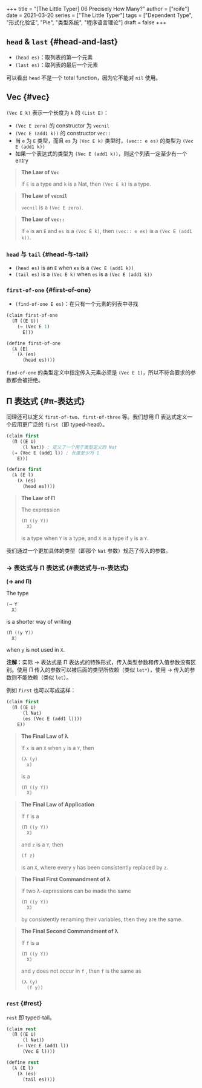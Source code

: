 +++
title = "[The Little Typer] 06 Precisely How Many?"
author = ["roife"]
date = 2021-03-20
series = ["The Little Typer"]
tags = ["Dependent Type", "形式化验证", "Pie", "类型系统", "程序语言理论"]
draft = false
+++

## `head` &amp; `last` {#head-and-last}

-   `(head es)`：取列表的第一个元素
-   `(last es)`：取列表的最后一个元素

可以看出 `head` 不是一个 total function，因为它不能对 `nil` 使用。


## Vec {#vec}

`(Vec E k)` 表示一个长度为 `k` 的 `(List E)`：

-   `(Vec E zero)` 的 constructor 为 `vecnil`
-   `(Vec E (add1 k))` 的 constructor `vec::`
-   当 `e` 为 `E` 类型，而且 `es` 为 `(Vec E k)` 类型时，`(vec:: e es)` 的类型为 `(Vec E (add1 k))`
-   如果一个表达式的类型为 `(Vec E (add1 k))`，则这个列表一定至少有一个 entry

> **The Law of `Vec`**
>
> If `E` is a type and `k` is a Nat, then `(Vec E k)` is a type.

<!--quoteend-->

> **The Law of `vecnil`**
>
> `vecnil` is a `(Vec E zero)`.

<!--quoteend-->

> **The Law of `vec::`**
>
> If `e` is an `E` and `es` is a `(Vec E k)`, then `(vec:: e es)` is a `(Vec E (add1 k))`.


### `head` 与 `tail` {#head-与-tail}

-   `(head es)` is an `E` when `es` is a `(Vec E (add1 k))`
-   `(tail es)` is a `(Vec E k)` when `es` is a `(Vec E (add1 k))`


### `first-of-one` {#first-of-one}

-   `(find-of-one E es)`：在只有一个元素的列表中寻找

<!--listend-->

```lisp
(claim first-of-one
  (Π ((E U))
    (→ (Vec E 1)
      E)))

(define first-of-one
  (λ (E)
    (λ (es)
      (head es))))
```

`find-of-one` 的类型定义中指定传入元素必须是 `(Vec E 1)`，所以不符合要求的参数都会被拒绝。


## Π 表达式 {#π-表达式}

同理还可以定义 `first-of-two`、`first-of-three` 等。我们想用 Π 表达式定义一个应用更广泛的 `first`（即 typed-head）。

```lisp
(claim first
  (Π ((E U)
      (l Nat)) ; 定义了一个用于类型定义的 Nat
  (→ (Vec E (add1 l)) ; 长度至少为 1
    E)))

(define first
  (λ (E l)
    (λ (es)
      (head es))))
```

> **The Law of Π**
>
> The expression
>
> ```lisp
> (Π ((y Y))
>   X)
> ```
>
> is a type when `Y` is a type, and `X` is a type if `y` is a `Y`.

我们通过一个更加具体的类型（即那个 `Nat` 参数）规范了传入的参数。


### → 表达式与 Π 表达式 {#表达式与-π-表达式}

<div class="definition">

**(→ and Π)**

The type

````java
(→ Y
  X)
````

is a shorter way of writing

````java
(Π ((y Y))
  X)
````

when `y` is not used in `X`.

**注解**：实际 → 表达式是 Π 表达式的特殊形式，传入类型参数和传入值参数没有区别。使用 Π 传入的参数可以被后面的类型所依赖（类似 `let*`），使用 → 传入的参数则不能依赖（类似 `let`）。

</div>

例如 `first` 也可以写成这样：

````lisp
(claim first
  (Π ((E U)
      (l Nat)
      (es (Vec E (add1 l))))
    E))
````

> **The Final Law of λ**
>
> If `x` is an `X` when `y` is a `Y`, then
>
> ````lisp
> (λ (y)
>   x)
> ````
>
> is a
>
> `````lisp
> (Π ((y Y))
>   X)
> `````

<!--quoteend-->

> **The Final Law of Application**
>
> If `f` is a
>
> ``````lisp
> (Π ((y Y))
>   X)
> ``````
>
> and `z` is a `Y`, then
>
> ```````lisp
> (f z)
> ```````
>
> is an `X`, where every `y` has been consistently replaced by `z`.

<!--quoteend-->

> **The Final First Commandment of λ**
>
> If two λ-expressions can be made the same
>
> ````````lisp
> (Π ((y Y))
>   X)
> ````````
>
> by consistently renaming their variables, then they are the same.

<!--quoteend-->

> **The Final Second Commandment of λ**
>
> If `f` is a
>
> `````````lisp
> (Π ((y Y))
>   X)
> `````````
>
> and `y` does not occur in `f` , then `f` is the same as
>
> ``````````lisp
> (λ (y)
>   (f y))
> ``````````


### `rest` {#rest}

`rest` 即 typed-tail。

```````````lisp
(claim rest
  (Π ((E U)
      (l Nat))
    (→ (Vec E (add1 l))
      (Vec E l))))

(define rest
  (λ (E l)
    (λ (es)
      (tail es))))
```````````
